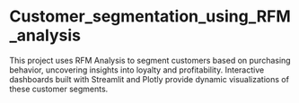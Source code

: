 # Customer_segmentation_using_RFM_analysis
This project uses RFM Analysis to segment customers based on purchasing behavior, uncovering insights into loyalty and profitability. Interactive dashboards built with Streamlit and Plotly provide dynamic visualizations of these customer segments.

